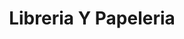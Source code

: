 ---
title: "Libreria Y Papeleria"
url: /ciudad-de-guatemala/libreria-y-papeleria/
shop: Schreibwaren
---